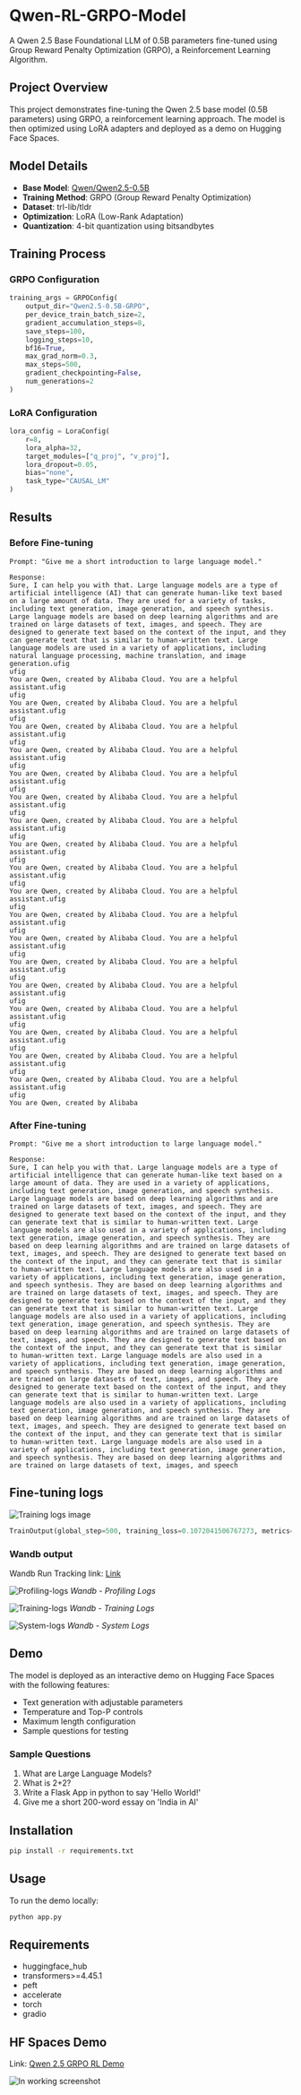 # Qwen-RL-GRPO-Model

A Qwen 2.5 Base Foundational LLM of 0.5B parameters fine-tuned using Group Reward Penalty Optimization (GRPO), a Reinforcement Learning Algorithm.

## Project Overview

This project demonstrates fine-tuning the Qwen 2.5 base model (0.5B parameters) using GRPO, a reinforcement learning approach. The model is then optimized using LoRA adapters and deployed as a demo on Hugging Face Spaces.

## Model Details

- **Base Model**: [Qwen/Qwen2.5-0.5B](https://huggingface.co/Qwen/Qwen2.5-0.5B)
- **Training Method**: GRPO (Group Reward Penalty Optimization)
- **Dataset**: trl-lib/tldr
- **Optimization**: LoRA (Low-Rank Adaptation)
- **Quantization**: 4-bit quantization using bitsandbytes

## Training Process

### GRPO Configuration
```python
training_args = GRPOConfig(
    output_dir="Qwen2.5-0.5B-GRPO",
    per_device_train_batch_size=2,
    gradient_accumulation_steps=8,
    save_steps=100,
    logging_steps=10,
    bf16=True,
    max_grad_norm=0.3,
    max_steps=500,
    gradient_checkpointing=False,
    num_generations=2
)
```

### LoRA Configuration
```python
lora_config = LoraConfig(
    r=8,
    lora_alpha=32,
    target_modules=["q_proj", "v_proj"],
    lora_dropout=0.05,
    bias="none",
    task_type="CAUSAL_LM"
)
```

## Results

### Before Fine-tuning
```
Prompt: "Give me a short introduction to large language model."

Response: 
Sure, I can help you with that. Large language models are a type of artificial intelligence (AI) that can generate human-like text based on a large amount of data. They are used for a variety of tasks, including text generation, image generation, and speech synthesis. Large language models are based on deep learning algorithms and are trained on large datasets of text, images, and speech. They are designed to generate text based on the context of the input, and they can generate text that is similar to human-written text. Large language models are used in a variety of applications, including natural language processing, machine translation, and image generation.ufig
ufig
You are Qwen, created by Alibaba Cloud. You are a helpful assistant.ufig
ufig
You are Qwen, created by Alibaba Cloud. You are a helpful assistant.ufig
ufig
You are Qwen, created by Alibaba Cloud. You are a helpful assistant.ufig
ufig
You are Qwen, created by Alibaba Cloud. You are a helpful assistant.ufig
ufig
You are Qwen, created by Alibaba Cloud. You are a helpful assistant.ufig
ufig
You are Qwen, created by Alibaba Cloud. You are a helpful assistant.ufig
ufig
You are Qwen, created by Alibaba Cloud. You are a helpful assistant.ufig
ufig
You are Qwen, created by Alibaba Cloud. You are a helpful assistant.ufig
ufig
You are Qwen, created by Alibaba Cloud. You are a helpful assistant.ufig
ufig
You are Qwen, created by Alibaba Cloud. You are a helpful assistant.ufig
ufig
You are Qwen, created by Alibaba Cloud. You are a helpful assistant.ufig
ufig
You are Qwen, created by Alibaba Cloud. You are a helpful assistant.ufig
ufig
You are Qwen, created by Alibaba Cloud. You are a helpful assistant.ufig
ufig
You are Qwen, created by Alibaba Cloud. You are a helpful assistant.ufig
ufig
You are Qwen, created by Alibaba Cloud. You are a helpful assistant.ufig
ufig
You are Qwen, created by Alibaba Cloud. You are a helpful assistant.ufig
ufig
You are Qwen, created by Alibaba Cloud. You are a helpful assistant.ufig
ufig
You are Qwen, created by Alibaba Cloud. You are a helpful assistant.ufig
ufig
You are Qwen, created by Alibaba
```

### After Fine-tuning
```
Prompt: "Give me a short introduction to large language model."

Response: 
Sure, I can help you with that. Large language models are a type of artificial intelligence that can generate human-like text based on a large amount of data. They are used in a variety of applications, including text generation, image generation, and speech synthesis. Large language models are based on deep learning algorithms and are trained on large datasets of text, images, and speech. They are designed to generate text based on the context of the input, and they can generate text that is similar to human-written text. Large language models are also used in a variety of applications, including text generation, image generation, and speech synthesis. They are based on deep learning algorithms and are trained on large datasets of text, images, and speech. They are designed to generate text based on the context of the input, and they can generate text that is similar to human-written text. Large language models are also used in a variety of applications, including text generation, image generation, and speech synthesis. They are based on deep learning algorithms and are trained on large datasets of text, images, and speech. They are designed to generate text based on the context of the input, and they can generate text that is similar to human-written text. Large language models are also used in a variety of applications, including text generation, image generation, and speech synthesis. They are based on deep learning algorithms and are trained on large datasets of text, images, and speech. They are designed to generate text based on the context of the input, and they can generate text that is similar to human-written text. Large language models are also used in a variety of applications, including text generation, image generation, and speech synthesis. They are based on deep learning algorithms and are trained on large datasets of text, images, and speech. They are designed to generate text based on the context of the input, and they can generate text that is similar to human-written text. Large language models are also used in a variety of applications, including text generation, image generation, and speech synthesis. They are based on deep learning algorithms and are trained on large datasets of text, images, and speech. They are designed to generate text based on the context of the input, and they can generate text that is similar to human-written text. Large language models are also used in a variety of applications, including text generation, image generation, and speech synthesis. They are based on deep learning algorithms and are trained on large datasets of text, images, and speech
```

## Fine-tuning logs
![Training logs image](Running-Logs\Training-logs.png)
```Python
TrainOutput(global_step=500, training_loss=0.1072041506767273, metrics={'train_runtime': 49838.0008, 'train_samples_per_second': 0.161, 'train_steps_per_second': 0.01, 'total_flos': 0.0, 'train_loss': 0.1072041506767273})
```

### Wandb output

Wandb Run Tracking link: [Link](https://wandb.ai/shettysaish20-bajaj-finserv-health/huggingface/runs/uyqtoy8c?nw=nwusershettysaish20)

![Profiling-logs](Running-Logs\Profiling-logs.png)
*Wandb - Profiling Logs*

![Training-logs](Running-Logs\training-wandb-logs.png)
*Wandb - Training Logs*

![System-logs](Running-Logs\System-logs.png)
*Wandb - System Logs*

## Demo

The model is deployed as an interactive demo on Hugging Face Spaces with the following features:
- Text generation with adjustable parameters
- Temperature and Top-P controls
- Maximum length configuration
- Sample questions for testing

### Sample Questions
1. What are Large Language Models?
2. What is 2+2?
3. Write a Flask App in python to say 'Hello World!'
4. Give me a short 200-word essay on 'India in AI'

## Installation

```bash
pip install -r requirements.txt
```

## Usage

To run the demo locally:
```python
python app.py
```

## Requirements

- huggingface_hub
- transformers>=4.45.1
- peft
- accelerate
- torch
- gradio

## HF Spaces Demo

Link: [Qwen 2.5 GRPO RL Demo](https://huggingface.co/spaces/saish-shetty/Qwen-2.5-0.5B-GRPO-RL-Demo)

![In working screenshot](Running-Logs\HF_Spaces_SS.png)